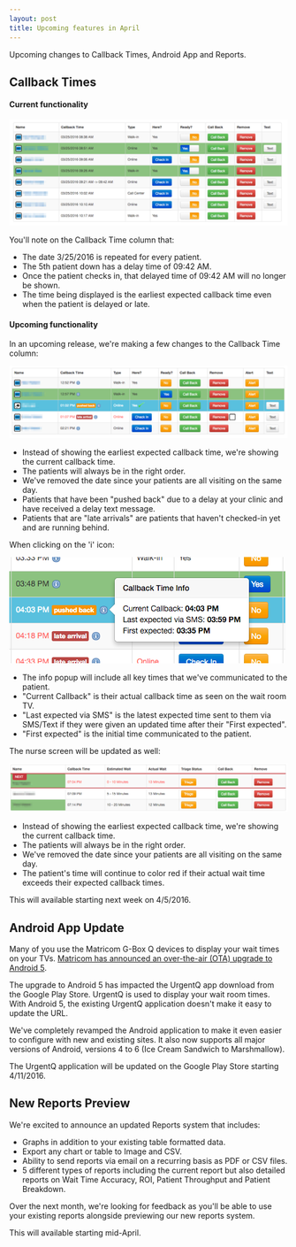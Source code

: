 ```yaml
---
layout: post
title: Upcoming features in April
---
```


Upcoming changes to Callback Times, Android App and Reports.

## Callback Times

#### Current functionality

![current callback times](/images/2016-03-30_current-callback-times.png)

You'll note on the Callback Time column that:

- The date 3/25/2016 is repeated for every patient.
- The 5th patient down has a delay time of 09:42 AM.
- Once the patient checks in, that delayed time of 09:42 AM will no longer be shown.
- The time being displayed is the earliest expected callback time even when the patient is delayed or late.

#### Upcoming functionality

In an upcoming release, we're making a few changes to the Callback Time column:

![upcoming callback times](/images/2016-03-30_upcoming-callback-times.png)

- Instead of showing the earliest expected callback time, we're showing the current callback time.
- The patients will always be in the right order.
- We've removed the date since your patients are all visiting on the same day.
- Patients that have been "pushed back" due to a delay at your clinic and have received a
delay text message.
- Patients that are "late arrivals" are patients that haven't checked-in yet and are running behind.

When clicking on the 'i' icon:

![upcoming callback times](/images/2016-03-30_upcoming-callback-popup.png)

- The info popup will include all key times that we've communicated to the patient.
- "Current Callback" is their actual callback time as seen on the wait room TV.
- "Last expected via SMS" is the latest expected time sent to them via SMS/Text if they were
given an updated time after their "First expected".
- "First expected" is the initial time communicated to the patient.

The nurse screen will be updated as well:

![upcoming callback times](/images/2016-03-30_upcoming-callback-nurse-screen.png)

- Instead of showing the earliest expected callback time, we're showing the current callback time.
- The patients will always be in the right order.
- We've removed the date since your patients are all visiting on the same day.
- The patient's time will continue to color red if their actual wait time exceeds their expected
callback times.

<div class='updates notice'>

This will available starting next week on 4/5/2016.

</div>

## Android App Update

Many of you use the Matricom G-Box Q devices to display your wait times on your TVs.
[Matricom has announced an over-the-air (OTA) upgrade to Android 5](http://matricom.net/g-box-q-android-5-ota-firmware-update-20/).

The upgrade to Android 5 has impacted the UrgentQ app download from the Google Play Store.
UrgentQ is used to display your wait room times. With Android 5, the existing UrgentQ application
doesn't make it easy to update the URL.

We've completely revamped the Android application to make it even easier to configure with new and
existing sites. It also now supports all major versions of Android, versions 4 to 6
(Ice Cream Sandwich to Marshmallow).

<div class='updates notice'>

The UrgentQ application will be updated on the Google Play Store starting 4/11/2016.

</div>

## New Reports Preview

We're excited to announce an updated Reports system that includes:

- Graphs in addition to your existing table formatted data.
- Export any chart or table to Image and CSV.
- Ability to send reports via email on a recurring basis as PDF or CSV files.
- 5 different types of reports including the current report but also detailed reports on
Wait Time Accuracy, ROI, Patient Throughput and Patient Breakdown.

Over the next month, we're looking for feedback as you'll be able to use your existing reports
alongside previewing our new reports system.

<div class='updates notice'>

This will available starting mid-April.

</div>

